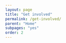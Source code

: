 ```yaml
---
layout: page
title: "Get involved"
permalink: /get-involved/
parent: "Home"
subpages: "yes"
order: 2
---
```

